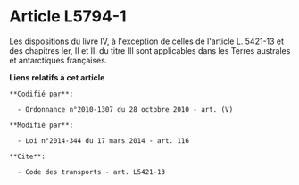 # Article L5794-1

Les dispositions du livre IV, à l'exception de celles de l'article L. 5421-13 et des chapitres Ier, II et III du titre III
sont applicables dans les Terres australes et antarctiques françaises.

**Liens relatifs à cet article**

	**Codifié par**:

	  - Ordonnance n°2010-1307 du 28 octobre 2010 - art. (V)

	**Modifié par**:

	  - Loi n°2014-344 du 17 mars 2014 - art. 116

	**Cite**:

	  - Code des transports - art. L5421-13
